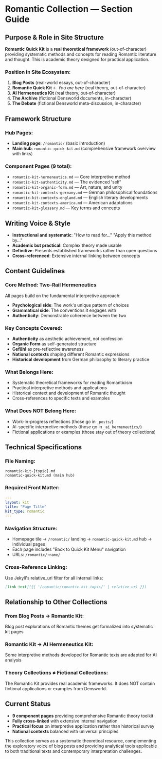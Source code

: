 # Romantic Collection — Section Guide

## Purpose & Role in Site Structure

**Romantic Quick Kit** is a **real theoretical framework** (out-of-character) providing systematic methods and concepts for reading Romantic literature and thought. This is academic theory designed for practical application.

### Position in Site Ecosystem:
1. **Blog Posts** (real-world essays, out-of-character)
2. **Romantic Quick Kit** ← *You are here* (real theory, out-of-character)  
3. **AI Hermeneutics Kit** (real theory, out-of-character)
4. **The Archive** (fictional Densworld documents, in-character)
5. **The Debate** (fictional Densworld meta-discussion, in-character)

## Framework Structure

### Hub Pages:
- **Landing page**: `/romantic/` (basic introduction)
- **Main hub**: `romantic-quick-kit.md` (comprehensive framework overview with links)

### Component Pages (9 total):
- `romantic-kit-hermeneutics.md` — Core interpretive method
- `romantic-kit-authenticity.md` — The evidenced 'self'
- `romantic-kit-organic-form.md` — Art, nature, and unity
- `romantic-kit-contexts-germany.md` — German philosophical foundations
- `romantic-kit-contexts-england.md` — English literary developments  
- `romantic-kit-contexts-america.md` — American adaptations
- `romantic-kit-glossary.md` — Key terms and concepts

## Writing Voice & Style

- **Instructional and systematic**: "How to read for..." "Apply this method by..."
- **Academic but practical**: Complex theory made usable
- **Definitive**: Presents established frameworks rather than open questions
- **Cross-referenced**: Extensive internal linking between concepts

## Content Guidelines

### Core Method: Two-Rail Hermeneutics
All pages build on the fundamental interpretive approach:
- **Psychological side**: The work's unique pattern of choices
- **Grammatical side**: The conventions it engages with
- **Authenticity**: Demonstrable coherence between the two

### Key Concepts Covered:
- **Authenticity** as aesthetic achievement, not confession
- **Organic Form** as self-generated structure
- **Gefühl** as pre-reflective awareness
- **National contexts** shaping different Romantic expressions
- **Historical development** from German philosophy to literary practice

### What Belongs Here:
- Systematic theoretical frameworks for reading Romanticism
- Practical interpretive methods and applications
- Historical context and development of Romantic thought
- Cross-references to specific texts and examples

### What Does NOT Belong Here:
- Work-in-progress reflections (those go in `_posts/`)
- AI-specific interpretive methods (those go in `_ai_hermeneutics/`)
- Fictional applications or examples (those stay out of theory collections)

## Technical Specifications

### File Naming:
```
romantic-kit-[topic].md
romantic-quick-kit.md (main hub)
```

### Required Front Matter:
```yaml
---
layout: kit
title: "Page Title"
kit_type: romantic
---
```

### Navigation Structure:
- Homepage tile → `/romantic/` landing → `romantic-quick-kit.md` hub → individual pages
- Each page includes "Back to Quick Kit Menu" navigation
- URLs: `/romantic/:name/`

### Cross-Reference Linking:
Use Jekyll's relative_url filter for all internal links:
```markdown
[link text]({{ '/romantic/romantic-kit-topic/' | relative_url }})
```

## Relationship to Other Collections

### From Blog Posts → Romantic Kit:
Blog post explorations of Romantic themes get formalized into systematic kit pages

### Romantic Kit → AI Hermeneutics Kit:
Some interpretive methods developed for Romantic texts are adapted for AI analysis

### Theory Collections ≠ Fictional Collections:
The Romantic Kit provides real academic frameworks. It does NOT contain fictional applications or examples from Densworld.

## Current Status

- **9 component pages** providing comprehensive Romantic theory toolkit
- **Fully cross-linked** with extensive internal navigation
- **Practical focus** on interpretive application rather than historical survey
- **National contexts** balanced with universal principles

This collection serves as a systematic theoretical resource, complementing the exploratory voice of blog posts and providing analytical tools applicable to both traditional texts and contemporary interpretation challenges.